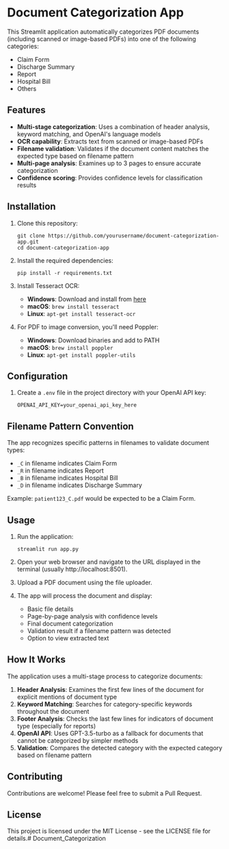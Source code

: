 # Document Categorization App

This Streamlit application automatically categorizes PDF documents (including scanned or image-based PDFs) into one of the following categories:
- Claim Form
- Discharge Summary
- Report
- Hospital Bill
- Others

## Features

- **Multi-stage categorization**: Uses a combination of header analysis, keyword matching, and OpenAI's language models
- **OCR capability**: Extracts text from scanned or image-based PDFs
- **Filename validation**: Validates if the document content matches the expected type based on filename pattern
- **Multi-page analysis**: Examines up to 3 pages to ensure accurate categorization
- **Confidence scoring**: Provides confidence levels for classification results

## Installation

1. Clone this repository:
   ```
   git clone https://github.com/yourusername/document-categorization-app.git
   cd document-categorization-app
   ```

2. Install the required dependencies:
   ```
   pip install -r requirements.txt
   ```

3. Install Tesseract OCR:
   - **Windows**: Download and install from [here](https://github.com/UB-Mannheim/tesseract/wiki)
   - **macOS**: `brew install tesseract`
   - **Linux**: `apt-get install tesseract-ocr`

4. For PDF to image conversion, you'll need Poppler:
   - **Windows**: Download binaries and add to PATH
   - **macOS**: `brew install poppler`
   - **Linux**: `apt-get install poppler-utils`

## Configuration

1. Create a `.env` file in the project directory with your OpenAI API key:
   ```
   OPENAI_API_KEY=your_openai_api_key_here
   ```

## Filename Pattern Convention

The app recognizes specific patterns in filenames to validate document types:
- `_C` in filename indicates Claim Form
- `_R` in filename indicates Report
- `_B` in filename indicates Hospital Bill
- `_D` in filename indicates Discharge Summary

Example: `patient123_C.pdf` would be expected to be a Claim Form.

## Usage

1. Run the application:
   ```
   streamlit run app.py
   ```

2. Open your web browser and navigate to the URL displayed in the terminal (usually http://localhost:8501).

3. Upload a PDF document using the file uploader.

4. The app will process the document and display:
   - Basic file details
   - Page-by-page analysis with confidence levels
   - Final document categorization
   - Validation result if a filename pattern was detected
   - Option to view extracted text

## How It Works

The application uses a multi-stage process to categorize documents:

1. **Header Analysis**: Examines the first few lines of the document for explicit mentions of document type
2. **Keyword Matching**: Searches for category-specific keywords throughout the document
3. **Footer Analysis**: Checks the last few lines for indicators of document type (especially for reports)
4. **OpenAI API**: Uses GPT-3.5-turbo as a fallback for documents that cannot be categorized by simpler methods
5. **Validation**: Compares the detected category with the expected category based on filename pattern

## Contributing

Contributions are welcome! Please feel free to submit a Pull Request.

## License

This project is licensed under the MIT License - see the LICENSE file for details.# Document_Categorization
